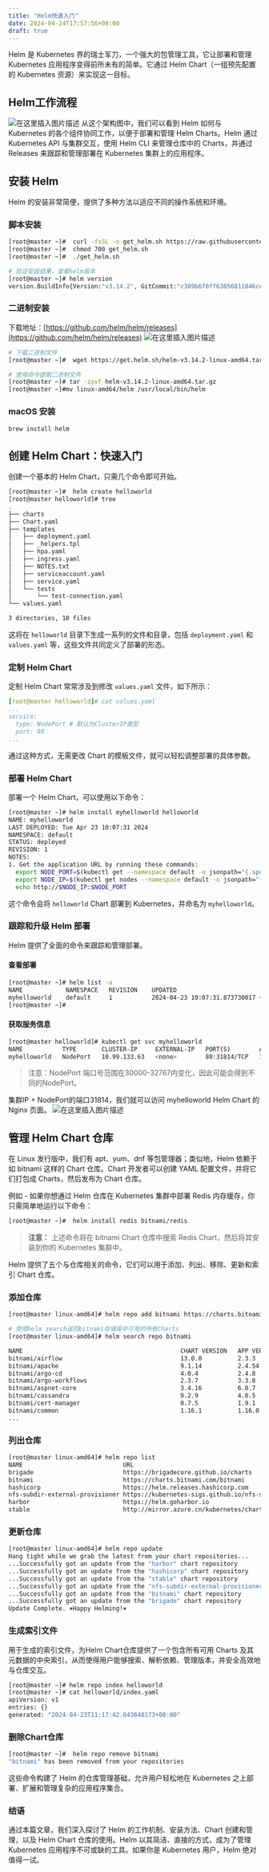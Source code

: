 ```yaml
---
title: "Helm快速入门"
date: 2024-04-24T17:57:56+08:00
draft: true
---
```


Helm 是 Kubernetes 界的瑞士军刀，一个强大的包管理工具，它让部署和管理 Kubernetes 应用程序变得前所未有的简单。它通过 Helm Chart（一组预先配置的 Kubernetes 资源）来实现这一目标。
## Helm工作流程
![在这里插入图片描述](https://img-blog.csdnimg.cn/direct/c0f1c60d65964191a17174e55576d0d7.png)
从这个架构图中，我们可以看到 Helm 如何与 Kubernetes 的各个组件协同工作，以便于部署和管理 Helm Charts。Helm 通过 Kubernetes API 与集群交互，使用 Helm CLI 来管理仓库中的 Charts，并通过 Releases 来跟踪和管理部署在 Kubernetes 集群上的应用程序。
## 安装 Helm

Helm 的安装非常简便，提供了多种方法以适应不同的操作系统和环境。

### 脚本安装
```bash
[root@master ~]#  curl -fsSL -o get_helm.sh https://raw.githubusercontent.com/helm/helm/master/scripts/get-helm-3
[root@master ~]#  chmod 700 get_helm.sh
[root@master ~]#  ./get_helm.sh

# 验证安装结果，查看helm版本
[root@master ~]# helm version
version.BuildInfo{Version:"v3.14.2", GitCommit:"c309b6f0ff63856811846ce18f3bdc93d2b4d54b", GitTreeState:"clean", GoVersion:"go1.21.7"}
```
### 二进制安装
下载地址：[https://github.com/helm/helm/releases](https://github.com/helm/helm/releases)
![在这里插入图片描述](https://img-blog.csdnimg.cn/direct/be945617670c4ad1995e21565782b8c3.png)

```bash
# 下载二进制文件
[root@master ~]#  wget https://get.helm.sh/helm-v3.14.2-linux-amd64.tar.gz

# 使用命令提取二进制文件
[root@master ~]# tar -zxvf helm-v3.14.2-linux-amd64.tar.gz
[root@master ~]#mv linux-amd64/helm /usr/local/bin/helm
```
### macOS 安装
```bash
brew install helm
 ```

## 创建 Helm Chart：快速入门

创建一个基本的 Helm Chart，只需几个命令即可开始。

```bash
[root@master ~]#  helm create helloworld
[root@master helloworld]# tree
.
├── charts
├── Chart.yaml
├── templates
│   ├── deployment.yaml
│   ├── _helpers.tpl
│   ├── hpa.yaml
│   ├── ingress.yaml
│   ├── NOTES.txt
│   ├── serviceaccount.yaml
│   ├── service.yaml
│   └── tests
│       └── test-connection.yaml
└── values.yaml

3 directories, 10 files

```

这将在 `helloworld` 目录下生成一系列的文件和目录，包括 `deployment.yaml` 和 `values.yaml` 等，这些文件共同定义了部署的形态。

### 定制 Helm Chart

定制 Helm Chart 常常涉及到修改 `values.yaml` 文件，如下所示：

```yaml
[root@master helloworld]# cat values.yaml
...
service:
  type: NodePort # 默认为ClusterIP类型
  port: 80
...
```
通过这种方式，无需更改 Chart 的模板文件，就可以轻松调整部署的具体参数。
### 部署 Helm Chart

部署一个 Helm Chart，可以使用以下命令：

```bash
[root@master ~]# helm install myhelloworld helloworld
NAME: myhelloworld
LAST DEPLOYED: Tue Apr 23 10:07:31 2024
NAMESPACE: default
STATUS: deployed
REVISION: 1
NOTES:
1. Get the application URL by running these commands:
  export NODE_PORT=$(kubectl get --namespace default -o jsonpath="{.spec.ports[0].nodePort}" services myhelloworld)
  export NODE_IP=$(kubectl get nodes --namespace default -o jsonpath="{.items[0].status.addresses[0].address}")
  echo http://$NODE_IP:$NODE_PORT
```
这个命令会将 `helloworld` Chart 部署到 Kubernetes，并命名为 `myhelloworld`。
### 跟踪和升级 Helm 部署

Helm 提供了全面的命令来跟踪和管理部署。

#### **查看部署**
```bash
[root@master ~]# helm list -a
NAME        	NAMESPACE	REVISION	UPDATED                                	STATUS  	CHART           	APP VERSION
myhelloworld	default  	1       	2024-04-23 10:07:31.873730017 +0800 CST	deployed	helloworld-0.1.0	1.16.0
[root@master ~]#
  ```
#### 获取服务信息
```bash
[root@master helloworld]# kubectl get svc myhelloworld
NAME           TYPE       CLUSTER-IP     EXTERNAL-IP   PORT(S)        AGE
myhelloworld   NodePort   10.99.133.63   <none>        80:31814/TCP   14m
  ```
>注意：NodePort 端口号范围在30000-32767内变化，因此可能会得到不同的NodePort。

集群IP + NodePort的端口31814，我们就可以访问 myhelloworld Helm Chart 的 Nginx 页面。
![在这里插入图片描述](https://img-blog.csdnimg.cn/direct/9bae0aaae2564c058c9087126d8fa15b.png)
## 管理 Helm Chart 仓库
在 Linux 发行版中，我们有 apt、yum、dnf 等包管理器；类似地，Helm 依赖于如 bitnami 这样的 Chart 仓库。Chart 开发者可以创建 YAML 配置文件，并将它们打包成 Charts，然后发布为 Chart 仓库。

例如 - 如果你想通过 Helm 仓库在 Kubernetes 集群中部署 Redis 内存缓存，你只需简单地运行以下命令：

```bash
[root@master ~]#  helm install redis bitnami/redis
```

>**注意：** 上述命令将在 bitnami Chart 仓库中搜索 Redis Chart，然后将其安装到你的 Kubernetes 集群中。

Helm 提供了五个与仓库相关的命令，它们可以用于添加、列出、移除、更新和索引 Chart 仓库。
### 添加仓库
```bash
[root@master linux-amd64]# helm repo add bitnami https://charts.bitnami.com/bitnami

# 使用helm search返回bitnami存储库中可用的所有Charts
[root@master linux-amd64]# helm search repo bitnami

NAME                                        	CHART VERSION	APP VERSION  	DESCRIPTION
bitnami/airflow                             	13.0.0       	2.3.3        	Apache Airflow is a tool to express and execute...
bitnami/apache                              	9.1.14       	2.4.54       	Apache HTTP Server is an open-source HTTP serve...
bitnami/argo-cd                             	4.0.4        	2.4.8        	Argo CD is a continuous delivery tool for Kuber...
bitnami/argo-workflows                      	2.3.7        	3.3.8        	Argo Workflows is meant to orchestrate Kubernet...
bitnami/aspnet-core                         	3.4.16       	6.0.7        	ASP.NET Core is an open-source framework for we...
bitnami/cassandra                           	9.2.9        	4.0.5        	Apache Cassandra is an open source distributed ...
bitnami/cert-manager                        	0.7.5        	1.9.1        	Cert Manager is a Kubernetes add-on to automate...
bitnami/common                              	1.16.1       	1.16.0       	A Library Helm Chart for grouping common logic ...
...
```
### 列出仓库
 ```bash
[root@master linux-amd64]# helm repo list
NAME                           	URL
brigade                        	https://brigadecore.github.io/charts
bitnami                        	https://charts.bitnami.com/bitnami
hashicorp                      	https://helm.releases.hashicorp.com
nfs-subdir-external-provisioner	https://kubernetes-sigs.github.io/nfs-subdir-external-provisioner/
harbor                         	https://helm.goharbor.io
stable                         	http://mirror.azure.cn/kubernetes/charts/
  ```

### 更新仓库
```bash
[root@master linux-amd64]# helm repo update
Hang tight while we grab the latest from your chart repositories...
...Successfully got an update from the "harbor" chart repository
...Successfully got an update from the "hashicorp" chart repository
...Successfully got an update from the "stable" chart repository
...Successfully got an update from the "nfs-subdir-external-provisioner" chart repository
...Successfully got an update from the "bitnami" chart repository
...Successfully got an update from the "brigade" chart repository
Update Complete. ⎈Happy Helming!⎈
  ```
### 生成索引文件
用于生成的索引文件，为Helm Chart仓库提供了一个包含所有可用 Charts 及其元数据的中央索引，从而使得用户能够搜索、解析依赖、管理版本，并安全高效地与仓库交互。
```bash
[root@master ~]# helm repo index helloworld
[root@master ~]# cat helloworld/index.yaml
apiVersion: v1
entries: {}
generated: "2024-04-23T11:17:42.043648173+08:00"
```
### 删除Chart仓库
```bash
[root@master ~]#  helm repo remove bitnami
"bitnami" has been removed from your repositories
```

这些命令构建了 Helm 的仓库管理基础，允许用户轻松地在 Kubernetes 之上部署、扩展和管理复杂的应用程序集合。

### 结语

通过本篇文章，我们深入探讨了 Helm 的工作机制、安装方法、Chart 创建和管理，以及 Helm Chart 仓库的使用。Helm 以其简洁、直接的方式，成为了管理 Kubernetes 应用程序不可或缺的工具。如果你是 Kubernetes 用户，Helm 绝对值得一试。
